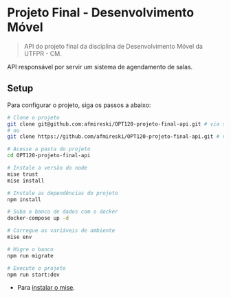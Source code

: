 # Projeto Final - Desenvolvimento Móvel

> API do projeto final da disciplina de Desenvolvimento Móvel da UTFPR - CM. 

API responsável por servir um sistema de agendamento de salas.

## Setup

Para configurar o projeto, siga os passos a abaixo:
```bash
# Clone o projeto
git clone git@github.com:afmireski/OPT120-projeto-final-api.git # via ssh
# ou
git clone https://github.com/afmireski/OPT120-projeto-final-api.git # via https

# Acesse a pasta do projeto
cd OPT120-projeto-final-api

# Instale a versão do node
mise trust
mise install

# Instale as dependências do projeto
npm install

# Suba o banco de dados com o docker
docker-compose up -d

# Carregue as variáveis de ambiente
mise env

# Migre o banco
npm run migrate

# Execute o projeto
npm run start:dev
```
- Para [instalar o mise](https://mise.jdx.dev).

